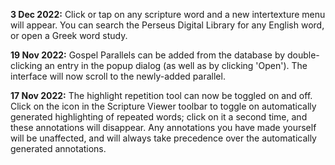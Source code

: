 **3 Dec 2022:** Click or tap on any scripture word and a new intertexture menu will appear. You can search the Perseus Digital Library for any English word, or open a Greek word study.

**19 Nov 2022:** Gospel Parallels can be added from the database by double-clicking an entry in the popup dialog (as well as by clicking 'Open'). The interface will now scroll to the newly-added parallel.

**17 Nov 2022:** The highlight repetition tool can now be toggled on and off. Click on the icon in the Scripture Viewer toolbar to toggle on automatically generated highlighting of repeated words; click on it a second time, and these annotations will disappear. Any annotations you have made yourself will be unaffected, and will always take precedence over the automatically generated annotations.